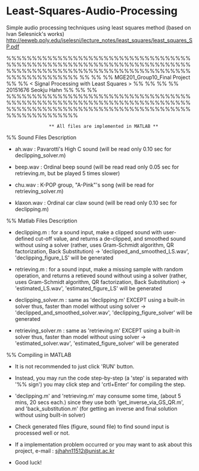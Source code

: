 # Least-Squares-Audio-Processing
Simple audio processing techniques using least squares method (based on Ivan Selesnick's works)
  http://eeweb.poly.edu/iselesni/lecture_notes/least_squares/least_squares_SP.pdf


%%%%%%%%%%%%%%%%%%%%%%%%%%%%%%%%%%%%%%%%%%%%%%%%%%%%%%%%%%%%%%%%%%%%%%%%%%%%%%%%%%%%%%%%%%%%%%%%%%%%%%%%%%%%%%%%%%%%%%%%%%
%%															                                                                                        %%
%%					     MGE201_Group10_Final Project						                                                                %%
%%				      < Signal Processing with Least Squares >						                                                    %%
%%															                                                                                        %%
%%					        	20151676 Seokju Hahn							                                                                %%
%%														                                                                                        	%%
%%%%%%%%%%%%%%%%%%%%%%%%%%%%%%%%%%%%%%%%%%%%%%%%%%%%%%%%%%%%%%%%%%%%%%%%%%%%%%%%%%%%%%%%%%%%%%%%%%%%%%%%%%%%%%%%%%%%%%%%%%

					** All files are implemented in MATLAB **

%% Sound Files Description

- ah.wav 	: Pavarotti's High C sound (will be read only 0.10 sec for declipping_solver.m)

- beep.wav 	: Ordinal beep sound (will be read read only 0.05 sec for retrieving.m, but be played 5 times slower) 

- chu.wav	: K-POP group, "A-Pink"'s song (will be read for retrieving_solver.m)

- klaxon.wav	: Ordinal car claw sound (will be read only 0.10 sec for declipping.m)


%% Matlab Files Description

- declipping.m		: for a sound input, make a clipped sound with user-defined cut-off value, 
		  	  and returns a de-clipped, and smoothed sound without using a solver
		  	  (rather, uses Gram-Schmidt algorithm, QR factorization, Back Substitution)
			  -> 'declipped_and_smoothed_LS.wav', 'declipping_figure_LS' will be generated

- retrieving.m		: for a sound input, make a missing sample with random operation, 
		  	  and returns a retieved sound without using a solver
		  	  (rather, uses Gram-Schmidt algorithm, QR factorization, Back Substitution)
			  -> 'estimated_LS.wav', 'estimated_figure_LS' will be generated

- declipping_solver.m	: same as 'declipping.m' EXCEPT using a built-in solver
			  thus, faster than model without using solver
			  -> 'declipped_and_smoothed_solver.wav', 'declipping_figure_solver' will be generated

- retrieving_solver.m	:  same as 'retrieving.m' EXCEPT using a built-in solver
			  thus, faster than model without using solver
			  -> 'estimated_solver.wav', 'estimated_figure_solver' will be generated


%% Compiling in MATLAB

- It is not recommended to just click 'RUN' button.

- Instead, you may run the code step-by-step (a 'step' is separated with '%% sign')
  you may click step and 'crtl+Enter' for compiling the step.

- 'declipping.m' and 'retrieving.m' may consume some time, (about 5 mins, 20 secs each.)
  since they use both 'get_inverse_via_GS_QR.m', and 'back_substitution.m'
  (for getting an inverse and final solution without using built-in solver)

- Check generated files (figure, sound file) to find sound input is processed well or not.

- If a implementation problem occurred or you may want to ask about this project, e-mail : sjhahn11512@unist.ac.kr

- Good luck!
